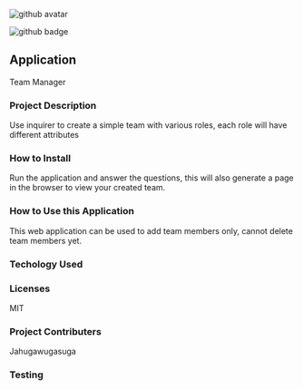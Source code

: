 
![github avatar](https://avatars1.githubusercontent.com/u/60955280?v=4)

![github badge](https://img.shields.io/badge/License-undefined-red)
 ## Application
 Team Manager 
### Project Description
Use inquirer to create a simple team with various roles, each role will have different attributes
### How to Install
Run the application and answer the questions, this will also generate a page in the browser to view your created team. 
### How to Use this Application
This web application can be used to add team members only, cannot delete team members yet. 
### Techology Used

### Licenses
MIT
### Project Contributers
Jahugawugasuga
### Testing



